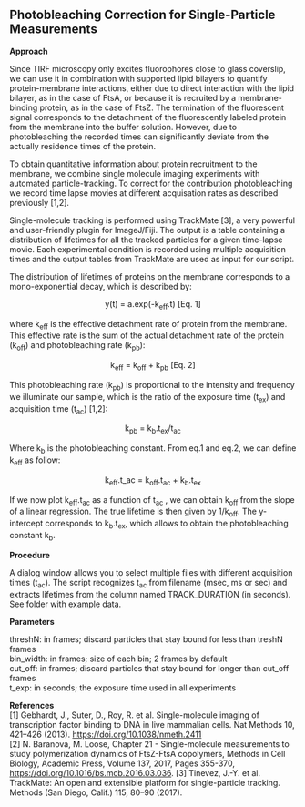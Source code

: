 ## Photobleaching Correction for Single-Particle Measurements

**Approach**

Since TIRF microscopy only excites fluorophores close to glass coverslip, we can use it in combination with supported lipid bilayers to quantify protein-membrane interactions, either due to direct interaction with the lipid bilayer, as in the case of FtsA, or because it is recruited by a membrane-binding protein, as in the case of FtsZ. The termination of the fluorescent signal corresponds to the detachment of the fluorescently labeled protein from the membrane into the buffer solution. However, due to photobleaching the recorded times can significantly deviate from the actually residence times of the protein. 

To obtain quantitative information about protein recruitment to the membrane, we combine single molecule imaging experiments with automated particle-tracking. To correct for the contribution photobleaching we record time lapse movies at different acquisation rates as described previously [1,2]. 

Single-molecule tracking is performed using TrackMate [3], a very powerful and user-friendly plugin for ImageJ/Fiji. The output is a table containing a distribution of lifetimes for all the tracked particles for a given time-lapse movie. Each experimental condition is recorded using multiple acquisition times and the output tables from TrackMate are used as input for our script.

The distribution of lifetimes of proteins on the membrane corresponds to a mono-exponential decay, which is described by:

<p align="center"> y(t) = a.exp(-k<sub>eff</sub>.t)   [Eq. 1] </p>

where k<sub>eff</sub> is the effective detachment rate of protein from the membrane. This effective rate is the sum of the actual detachment rate of the protein (k<sub>off</sub>) and photobleaching rate (k<sub>pb</sub>):

<p align="center">k<sub>eff</sub> = k<sub>off</sub> + k<sub>pb</sub> [Eq. 2] </p>

This photobleaching rate (k<sub>pb</sub>) is proportional to the intensity and frequency we illuminate our sample, which is the ratio of the exposure time (t<sub>ex</sub>) and acquisition time (t<sub>ac</sub>) [1,2]:

<p align="center">k<sub>pb</sub> = k<sub>b</sub>.t<sub>ex</sub>/t<sub>ac</sub> </p>

Where k<sub>b</sub> is the photobleaching constant.  From eq.1 and eq.2, we can define k<sub>eff</sub> as follow:

<p align="center">k<sub>eff</sub>.t_ac = k<sub>off</sub>.t<sub>ac</sub> + k<sub>b</sub>.t<sub>ex</sub> </p>

If we now plot k<sub>eff</sub>.t<sub>ac</sub> as a function of  t<sub>ac</sub> , we can obtain k<sub>off</sub> from the slope of a linear regression. The true lifetime is then given by  1/k<sub>off</sub>. The y-intercept corresponds to k<sub>b</sub>.t<sub>ex</sub>, which allows to obtain the photobleaching constant k<sub>b</sub>.

**Procedure**

A dialog window allows you to select multiple files with different acquisition times (t<sub>ac</sub>). 
The script recognizes  t<sub>ac</sub> from filename (msec, ms or sec) and extracts lifetimes from the column named TRACK_DURATION (in seconds).
See folder with example data.

**Parameters**

threshN: in frames; discard particles that stay bound for less than treshN frames <br>
bin_width: in frames;  size of each bin; 2 frames by default <br>
cut_off: in frames; discard particles that stay bound for longer than cut_off frames <br>
t_exp: in seconds; the exposure time used in all experiments <br>

**References**<br>
[1] Gebhardt, J., Suter, D., Roy, R. et al. Single-molecule imaging of transcription factor binding to DNA in live mammalian cells. Nat Methods 10, 421–426 (2013). https://doi.org/10.1038/nmeth.2411 <br>
[2] N. Baranova, M. Loose, Chapter 21 - Single-molecule measurements to study polymerization dynamics of FtsZ-FtsA copolymers, Methods in Cell Biology, Academic Press, Volume 137, 2017, Pages 355-370, https://doi.org/10.1016/bs.mcb.2016.03.036.
[3] Tinevez, J.-Y. et al. TrackMate: An open and extensible platform for single-particle tracking. Methods (San Diego, Calif.) 115, 80–90 (2017).
